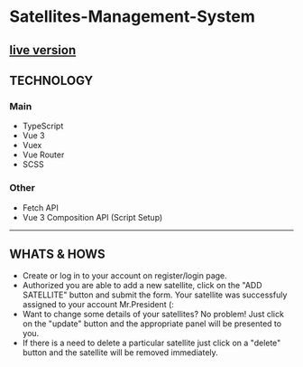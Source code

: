 # Satellites-Management-System
[live version](https://suspicious-clarke-c32eb8.netlify.app/satellites)
---
##  TECHNOLOGY
### Main
* TypeScript
* Vue 3
* Vuex
* Vue Router
* SCSS
### Other
* Fetch API
* Vue 3 Composition API (Script Setup)
---
##  WHATS & HOWS
* Create or log in to your account on register/login page. 
* Authorized you are able to add a new satellite, click on the "ADD SATELLITE" button and submit the form. Your satellite was successfuly assigned to your account Mr.President (:
* Want to change some details of your satellites? No problem! Just click on the "update" button and the appropriate panel will be presented to you.
* If there is a need to delete a particular satellite just click on a "delete" button and the satellite will be removed immediately.
